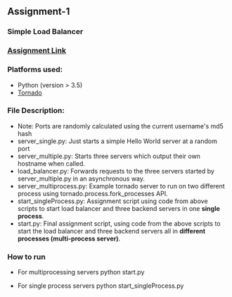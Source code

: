 ## Assignment-1
### Simple Load Balancer

### [Assignment Link](http://cs.nyu.edu/courses/spring17/CSCI-GA.3033-006/assignment1.html)

### Platforms used:
* Python (version > 3.5)
* [Tornado](http://www.tornadoweb.org/en/stable/)

### File Description: 
* Note: Ports are randomly calculated using the current username's md5 hash
* server\_single.py: Just starts a simple Hello World server at a random port
* server\_multiple.py: Starts three servers which output their own hostname when called.
* load\_balancer.py: Forwards requests to the three servers started by server\_multiple.py in an asynchronous way.
* server\_multiprocess.py: Example tornado server to run on two different process using tornado.process.fork\_processes API.
* start\_singleProcess.py: Assignment script using code from above scripts to start load balancer and three backend servers in one **single process**.
* start.py: Final assignment script, using code from the above scripts to start the load balancer and three backend servers all in **different processes (multi-process server)**.

### How to run
* For multiprocessing servers
python start.py 

* For single process servers
python start\_singleProcess.py

